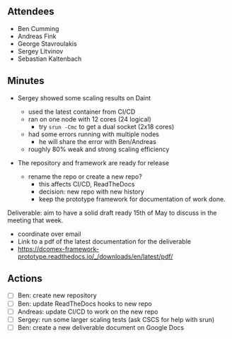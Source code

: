 ## Attendees

* Ben Cumming
* Andreas Fink
* George Stavroulakis
* Sergey Litvinov
* Sebastian Kaltenbach

## Minutes

- Sergey showed some scaling results on Daint
  - used the latest container from CI/CD
  - ran on one node with 12 cores (24 logical)
    - try `srun -Cmc` to get a dual socket (2x18 cores)
  - had some errors running with multiple nodes
    - he will share the error with Ben/Andreas
  - roughly 80% weak and strong scaling efficiency

- The repository and framework are ready for release
  - rename the repo or create a new repo?
    - this affects CI/CD, ReadTheDocs
    - decision: new repo with new history
    - keep the prototype framework for documentation of work done.

Deliverable: aim to have a solid draft ready 15th of May to discuss in the meeting that week.
- coordinate over email
- Link to a pdf of the latest documentation for the deliverable
- https://dcomex-framework-prototype.readthedocs.io/_/downloads/en/latest/pdf/


## Actions

- [ ] Ben: create new repository
- [ ] Ben: update ReadTheDocs hooks to new repo
- [ ] Andreas: update CI/CD to work on the new repo
- [ ] Sergey: run some larger scaling tests (ask CSCS for help with srun)
- [ ] Ben: create a new deliverable document on Google Docs
